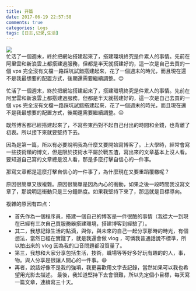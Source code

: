 ```yaml
---
title: 开篇
date: 2017-06-19 22:57:58
comments: true
categories: Logs
tags: [日志,记录,生活]
---
```

![](http://wx3.sinaimg.cn/mw690/ad108d28gy1fgqfhp2l3pj21kw11x1f2.jpg)  
忙活了一個週末，終於把網站搭建起來了，搭建環境終究是件累人的事情。先前在阿里雲和新浪雲上都搭建過服務，但都是半天就搭建好的，這一次是自己去買的一個 vps 完全沒有文檔一路踩坑試錯搭建起來，花了一個週末的時光，而且現在還不是我最想要的配置方式，後期還需要繼續調整。😔 <!--more--> 

忙活了一個週末，終於把網站搭建起來了，搭建環境終究是件累人的事情。先前在阿里雲和新浪雲上都搭建過服務，但都是半天就搭建好的，這一次是自己去買的一個 vps 完全沒有文檔一路踩坑試錯搭建起來，花了一個週末的時光，而且現在還不是我最想要的配置方式，後期還需要繼續調整。😔  

既然博客都已經搭建起來了，不寫些東西對不起自己付出的時間和金錢，也背離了初衷。所以接下來就要堅持下去。  

因為是第一篇，所以有必要說明我為什麼又要開始寫博客了。上大學時，經常會寫一些技術類的博文，但是限於技術水平屬於戰五渣，寫出來的文章基本上沒人看。要知道自己寫的文章總是沒人看，那是多麼打擊自信心的一件事。  

那寫文章都是這麼打擊自信心的一件事了，為什麼現在又要重蹈覆轍呢？  

原因很簡單又很複雜。原因很簡單是因為內心的衝動，如果之後一段時間我沒寫文章了，那說明這衝動只是三分鐘熱度。如果我堅持下來了，那這就是目標導向。  

複雜的原因有四点：    
* 首先作為一個程序員，搭建一個自己的博客是一件很酷的事情（我從大一到現在已經有三次自己買服務器搭建環境，搭建博客到經驗了）。  
* 其二，我想記錄生活的點滴，與你，與未來的自己一起分享那時的時光，有個想法，當然已經在實踐了，就是我還會做 vlog ，可憐我普通話說不標準，所以拍出來的 vlog 因為我的口音問題都沒質量了。  
* 第三，我想和大家分享包括生活，技術，職場等等好多好玩有趣的的人，事，物。與人分享是很讓人開心的一件事。😄
* 再者，說話好像不是我的強項，我更喜歡用文字去記錄，當然如果可以我也希望用光影去描述。
最後，我知道堅持下去會很難，所以先定個小目標，每天寫一篇文章，連續寫三十天。